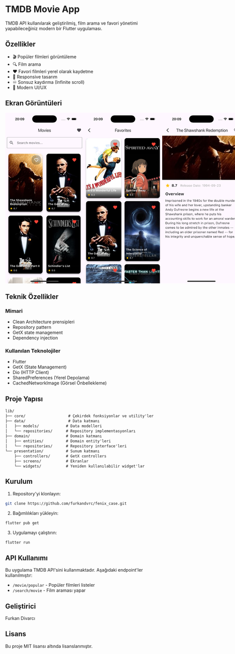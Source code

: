# TMDB Movie App

TMDB API kullanılarak geliştirilmiş, film arama ve favori yönetimi yapabileceğiniz modern bir Flutter uygulaması.

## Özellikler

- 🎬 Popüler filmleri görüntüleme
- 🔍 Film arama
- ❤️ Favori filmleri yerel olarak kaydetme
- 📱 Responsive tasarım
- ♾️ Sonsuz kaydırma (Infinite scroll)
- 🎯 Modern UI/UX

## Ekran Görüntüleri

<div style="display: flex; justify-content: space-between;">
  <img src="assets/Simulator Screenshot - iPhone 16 Pro - 2025-03-16 at 20.09.33.png" width="250" alt="Ana Ekran"/>
  <img src="assets/Simulator Screenshot - iPhone 16 Pro - 2025-03-16 at 20.09.36.png" width="250" alt="Film Detay"/>
  <img src="assets/Simulator Screenshot - iPhone 16 Pro - 2025-03-16 at 20.09.39.png" width="250" alt="Favoriler"/>
</div>

## Teknik Özellikler

### Mimari
- Clean Architecture prensipleri
- Repository pattern
- GetX state management
- Dependency injection

### Kullanılan Teknolojiler

- Flutter
- GetX (State Management)
- Dio (HTTP Client)
- SharedPreferences (Yerel Depolama)
- CachedNetworkImage (Görsel Önbellekleme)

## Proje Yapısı

```
lib/
├── core/                   # Çekirdek fonksiyonlar ve utility'ler
├── data/                   # Data katmanı
│   ├── models/            # Data modelleri
│   └── repositories/      # Repository implementasyonları
├── domain/                # Domain katmanı
│   ├── entities/          # Domain entity'leri
│   └── repositories/      # Repository interface'leri
└── presentation/          # Sunum katmanı
    ├── controllers/       # GetX controllers
    ├── screens/           # Ekranlar
    └── widgets/           # Yeniden kullanılabilir widget'lar
```

## Kurulum

1. Repository'yi klonlayın:
```bash
git clone https://github.com/furkandvrc/fenix_case.git
```

2. Bağımlılıkları yükleyin:
```bash
flutter pub get
```

3. Uygulamayı çalıştırın:
```bash
flutter run
```

## API Kullanımı

Bu uygulama TMDB API'sini kullanmaktadır. Aşağıdaki endpoint'ler kullanılmıştır:

- `/movie/popular` - Popüler filmleri listeler
- `/search/movie` - Film araması yapar

## Geliştirici

Furkan Divarcı

## Lisans

Bu proje MIT lisansı altında lisanslanmıştır.

